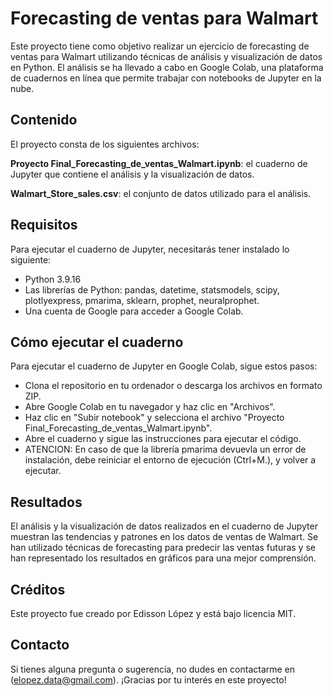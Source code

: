 # Forecasting de ventas para Walmart
Este proyecto tiene como objetivo realizar un ejercicio de forecasting de ventas para Walmart utilizando técnicas de análisis y visualización de datos en Python. El análisis se ha llevado a cabo en Google Colab, una plataforma de cuadernos en línea que permite trabajar con notebooks de Jupyter en la nube.

## Contenido
El proyecto consta de los siguientes archivos:

**Proyecto Final_Forecasting_de_ventas_Walmart.ipynb**: el cuaderno de Jupyter que contiene el análisis y la visualización de datos.

**Walmart_Store_sales.csv**: el conjunto de datos utilizado para el análisis.

## Requisitos
Para ejecutar el cuaderno de Jupyter, necesitarás tener instalado lo siguiente:
- Python 3.9.16
- Las librerías de Python: pandas, datetime, statsmodels, scipy, plotlyexpress, pmarima, sklearn, prophet, neuralprophet. 
- Una cuenta de Google para acceder a Google Colab.

## Cómo ejecutar el cuaderno
Para ejecutar el cuaderno de Jupyter en Google Colab, sigue estos pasos:
- Clona el repositorio en tu ordenador o descarga los archivos en formato ZIP.
- Abre Google Colab en tu navegador y haz clic en "Archivos".
- Haz clic en "Subir notebook" y selecciona el archivo "Proyecto Final_Forecasting_de_ventas_Walmart.ipynb".
- Abre el cuaderno y sigue las instrucciones para ejecutar el código.
- ATENCION: En caso de que la librería pmarima devuevla un error de instalación, debe reiniciar el entorno de ejecución (Ctrl+M.), y volver a ejecutar.

## Resultados
El análisis y la visualización de datos realizados en el cuaderno de Jupyter muestran las tendencias y patrones en los datos de ventas de Walmart. Se han utilizado técnicas de forecasting para predecir las ventas futuras y se han representado los resultados en gráficos para una mejor comprensión.

## Créditos
Este proyecto fue creado por Edisson López y está bajo licencia MIT.

## Contacto
Si tienes alguna pregunta o sugerencia, no dudes en contactarme en (elopez.data@gmail.com). ¡Gracias por tu interés en este proyecto!
